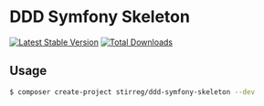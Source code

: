 # DDD Symfony Skeleton

[![Latest Stable Version](https://poser.pugx.org/stirreg/ddd-symfony-skeleton/v/stable)](https://packagist.org/packages/stirreg/ddd-symfony-skeleton)
[![Total Downloads](https://poser.pugx.org/stirreg/ddd-symfony-skeleton/downloads)](https://packagist.org/packages/stirreg/ddd-symfony-skeleton)

## Usage

``` bash
$ composer create-project stirreg/ddd-symfony-skeleton --dev
```
